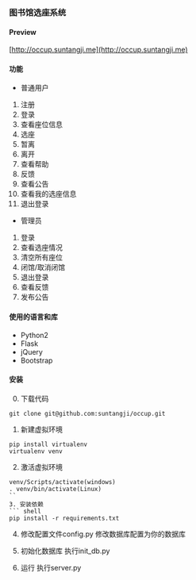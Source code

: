### 图书馆选座系统

#### Preview
[http://occup.suntangji.me](http://occup.suntangji.me)

#### 功能
- 普通用户

1. 注册
2. 登录
3. 查看座位信息
4. 选座
5. 暂离
6. 离开
7. 查看帮助
8. 反馈
9. 查看公告
10. 查看我的选座信息
11. 退出登录

- 管理员 

1. 登录
2. 查看选座情况
3. 清空所有座位
4. 闭馆/取消闭馆
5. 退出登录
6. 查看反馈
7. 发布公告

#### 使用的语言和库
- Python2
- Flask
- jQuery 
- Bootstrap

#### 安装
0. 下载代码
``` shell
git clone git@github.com:suntangji/occup.git
```
1. 新建虚拟环境
``` shell
pip install virtualenv
virtualenv venv
```
2. 激活虚拟环境
``` shell
venv/Scripts/activate(windows)
. venv/bin/activate(Linux)
``
3. 安装依赖
``` shell
pip install -r requirements.txt
```
4. 修改配置文件config.py
修改数据库配置为你的数据库

5. 初始化数据库
执行init_db.py
6. 运行
执行server.py

